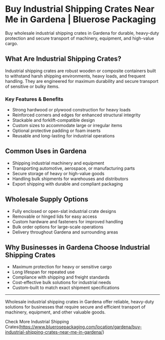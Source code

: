 # Buy Industrial Shipping Crates Near Me in Gardena | Bluerose Packaging

Buy wholesale industrial shipping crates in Gardena for durable, heavy-duty protection and secure transport of machinery, equipment, and high-value cargo.

## What Are Industrial Shipping Crates?

Industrial shipping crates are robust wooden or composite containers built to withstand harsh shipping environments, heavy loads, and frequent handling. They are engineered for maximum durability and secure transport of sensitive or bulky items.

### Key Features & Benefits

- Strong hardwood or plywood construction for heavy loads  
- Reinforced corners and edges for enhanced structural integrity  
- Stackable and forklift-compatible design  
- Custom sizes to accommodate large or irregular items  
- Optional protective padding or foam inserts  
- Reusable and long-lasting for industrial operations  

## Common Uses in Gardena

- Shipping industrial machinery and equipment  
- Transporting automotive, aerospace, or manufacturing parts  
- Secure storage of heavy or high-value goods  
- Handling bulk shipments for warehouses and distributors  
- Export shipping with durable and compliant packaging  

## Wholesale Supply Options

- Fully enclosed or open-slat industrial crate designs  
- Removable or hinged lids for easy access  
- Custom hardware and fasteners for improved handling  
- Bulk order options for large-scale operations  
- Delivery throughout Gardena and surrounding areas  

## Why Businesses in Gardena Choose Industrial Shipping Crates

- Maximum protection for heavy or sensitive cargo  
- Long lifespan for repeated use  
- Compliance with shipping and freight standards  
- Cost-effective bulk solutions for industrial needs  
- Custom-built to match exact shipment specifications  

---

Wholesale industrial shipping crates in Gardena offer reliable, heavy-duty solutions for businesses that require secure and efficient transport of machinery, equipment, and other valuable goods.

Check More Industrial Shipping Crates(https://www.bluerosepackaging.com/location/gardena/buy-industrial-shipping-crates-near-me-in-gardena/)
